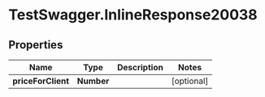 # TestSwagger.InlineResponse20038

## Properties

Name | Type | Description | Notes
------------ | ------------- | ------------- | -------------
**priceForClient** | **Number** |  | [optional] 


